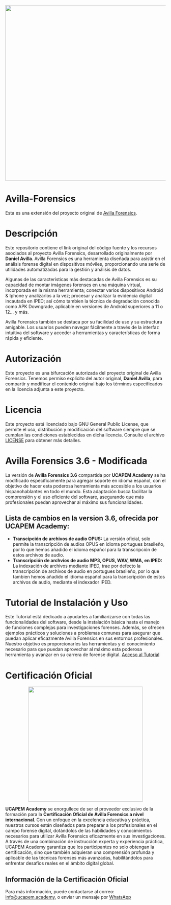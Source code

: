 <p align="center">
  <img width="660" height="550" src="https://www.ucapem.group/site/wp-content/uploads/2023/06/Avilla-01.png">
</p>

# Avilla-Forensics
Esta es una extensión del proyecto original de [Avilla Forensics](https://github.com/AvillaDaniel/AvillaForensics).

# Descripción

Este repositorio contiene el link original del código fuente y los recursos asociados al proyecto Avilla Forensics, desarrollado originalmente por **Daniel Avilla**. Avilla Forensics es una herramienta diseñada para asistir en el análisis forense digital en dispositivos móviles, proporcionando una serie de utilidades automatizadas para la gestión y análisis de datos.

Algunas de las características más destacadas de Avilla Forensics es su capacidad de montar imágenes forenses en una máquina virtual, incorporada en la misma herramienta; conectar varios dispositivos Android & Iphone y analizarlos a la vez; procesar y analizar la evidencia digital incautada en IPED; así cómo tambien la técnica de degradación conocida como APK Downgrade, aplicable en versiones de Android superiores a 11 o 12… y más.

Avilla Forensics también se destaca por su facilidad de uso y su estructura amigable. Los usuarios pueden navegar fácilmente a través de la interfaz intuitiva del software y acceder a herramientas y características de forma rápida y eficiente.

# Autorización

Este proyecto es una bifurcación autorizada del proyecto original de Avilla Forensics. Tenemos permiso explícito del autor original, **Daniel Avilla**, para compartir y modificar el contenido original bajo los términos especificados en la licencia adjunta a este proyecto.

# Licencia

Este proyecto está licenciado bajo GNU General Public License, que permite el uso, distribución y modificación del software siempre que se cumplan las condiciones establecidas en dicha licencia. Consulte el archivo [LICENSE](https://github.com/UCAPEM-ACADEMY/AvillaForensics?tab=License-1-ov-file) para obtener más detalles.

# Avilla Forensics 3.6 - Modificada

La versión de **Avilla Forensics 3.6** compartida por **UCAPEM Academy** se ha modificado específicamente para agregar soporte en idioma español, con el objetivo de hacer esta poderosa herramienta más accesible a los usuarios hispanohablantes en todo el mundo. Esta adaptación busca facilitar la comprensión y el uso eficiente del software, asegurando que más profesionales puedan aprovechar al máximo sus funcionalidades.

## Lista de cambios en la version 3.6, ofrecida por UCAPEM Academy:

* **Transcipción de archivos de audio OPUS:** La versión oficial, solo permite la transcripción de audios OPUS en idioma portugues brasileño, por lo que hemos añadido el idioma español para la transcripción de estos archivos de audio.
* **Transcripción de archvios de audio MP3, OPUS, WAV, WMA, en IPED:** La indexación de archivos mediante IPED, trae por defecto la transcripción de archivos de audio en portugues brasileño, por lo que tambien hemos añadido el idioma español para la transcripción de estos archivos de audio, mediante el indexador IPED.

# Tutorial de Instalación y Uso

Este Tutorial está dedicado a ayudarles a familiarizarse con todas las funcionalidades del software, desde la instalación básica hasta el manejo de funciones complejas para investigaciones forenses. Además, se ofrecen ejemplos prácticos y soluciones a problemas comunes para asegurar que puedan aplicar eficazmente Avilla Forensics en sus entornos profesionales. Nuestro objetivo es proporcionarles las herramientas y el conocimiento necesario para que puedan aprovechar al máximo esta poderosa herramienta y avanzar en su carrera de forense digital.
[Acceso al Tutorial](https://github.com/UCAPEM-ACADEMY/AvillaForensics/wiki)

# Certificación Oficial

<p align="center">
  <img width="360" height="360" src="https://www.ucapem.group/site/wp-content/uploads/2024/04/Badged-13.png">
</p>

**UCAPEM Academy** se enorgullece de ser el proveedor exclusivo de la formación para la **Certificación Oficial de Avilla Forensics a nivel internacional**. Con un enfoque en la excelencia educativa y práctica, nuestros cursos están diseñados para preparar a los profesionales en el campo forense digital, dotándolos de las habilidades y conocimientos necesarios para utilizar Avilla Forensics eficazmente en sus investigaciones. A través de una combinación de instrucción experta y experiencia práctica, UCAPEM Academy garantiza que los participantes no solo obtengan la certificación, sino que también adquieran una comprensión profunda y aplicable de las técnicas forenses más avanzadas, habilitándolos para enfrentar desafíos reales en el ámbito digital global.

## Información de la Certificación Oficial

Para más información, puede contactarse al correo: info@ucapem.academy, o enviar un mensaje por [WhatsApp](https://wa.me/593987121348)
